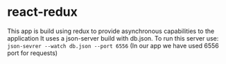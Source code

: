 # react-redux

This app is build using redux to provide asynchronous capabilities to the application
It uses a json-server build with db.json. To run this server use: `json-sevrer --watch db.json --port 6556` (In our app we have used 6556 port for requests)
